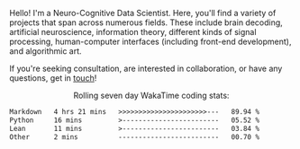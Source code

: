 Hello! I'm a Neuro-Cognitive Data Scientist. Here, you'll find a variety of projects that span across numerous fields. These include brain decoding, artificial neuroscience, information theory, different kinds of signal processing, human-computer interfaces (including front-end development), and algorithmic art. 

If you're seeking consultation, are interested in collaboration, or have any questions, get in <a href='mailto:desk@syrkis.com?subject=Getting%20in%20touch'>touch</a>!

<p align="center">Rolling seven day WakaTime coding stats:</p>
<!--START_SECTION:waka-->

```txt
Markdown   4 hrs 21 mins   >>>>>>>>>>>>>>>>>>>>>>---   89.94 %
Python     16 mins         >------------------------   05.52 %
Lean       11 mins         >------------------------   03.84 %
Other      2 mins          -------------------------   00.70 %
```

<!--END_SECTION:waka-->
